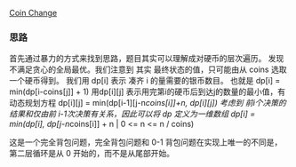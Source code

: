 [ Coin Change](https://leetcode.com/problems/coin-change/)

### 思路
首先通过暴力的方式来找到思路，题目其实可以理解成对硬币的层次遍历。
发现不满足贪心的全局最优。我们注意到 其实 最终状态的值，只可能由从 coins 选取一个硬币得到。
我们用 dp[i] 表示 凑齐 i 的量需要的银币数目。
也就是 dp[i] = min(dp[i-coins[j]] + 1)
用dp[i][j] 表示用完第i的硬币后到达j的数量的最小值，有动态规划方程
dp[i][j] = min(dp[i-1][j-n*coins[i]]+n, dp[i][j])
考虑到 前i个决策的结果和仅由前 i-1次决策有关系，因此可以将 dp 定义为一维数组 
dp[i] = min(dp[i], dp[j-n*coins[i]] + n |  0 <= n <= n / coins)

这是一个完全背包问题，完全背包问题和 0-1 背包问题在实现上唯一的不同是，第二层循环是从 0 开始的，而不是从尾部开始。